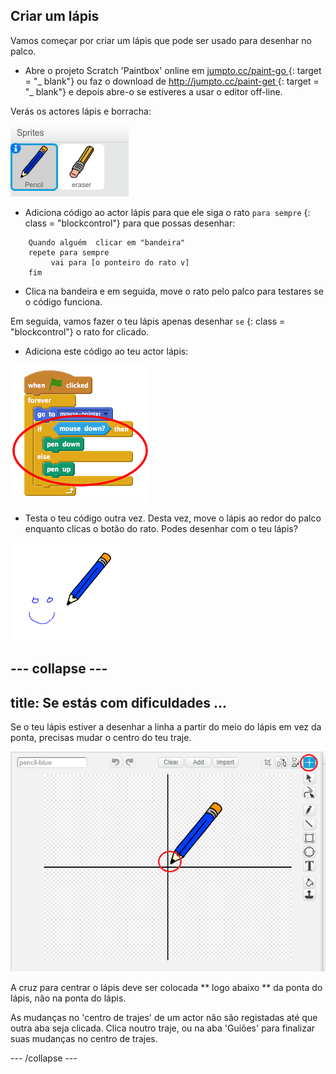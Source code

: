## Criar um lápis

Vamos começar por criar um lápis que pode ser usado para desenhar no palco.

+ Abre o projeto Scratch 'Paintbox' online em [ jumpto.cc/paint-go ](http://jumpto.cc/paint-go) {: target = "_ blank"} ou faz o download de [ http://jumpto.cc/paint-get ](http://jumpto.cc/paint-get) {: target = "_ blank"} e depois abre-o se estiveres a usar o editor off-line.

Verás os actores lápis e borracha:

![screenshot](images/paint-starter.png)

+ Adiciona código ao actor lápis para que ele siga o rato ` para sempre ` {: class = "blockcontrol"} para que possas desenhar:

```blocks
    Quando alguém  clicar em "bandeira"
    repete para sempre
         vai para [o ponteiro do rato v] 
    fim
```

+ Clica na bandeira e em seguida, move o rato pelo palco para testares se o código funciona.

Em seguida, vamos fazer o teu lápis apenas desenhar ` se ` {: class = "blockcontrol"} o rato for clicado.

+ Adiciona este código ao teu actor lápis:

![screenshot](images/paint-pencil-draw-code.png)

+ Testa o teu código outra vez. Desta vez, move o lápis ao redor do palco enquanto clicas o botão do rato. Podes desenhar com o teu lápis?

![screenshot](images/paint-draw.png)

## \--- collapse \---

## title: Se estás com dificuldades ...

Se o teu lápis estiver a desenhar a linha a partir do meio do lápis em vez da ponta, precisas mudar o centro do teu traje.

![Costume center](images/costume-center.png)

A cruz para centrar o lápis deve ser colocada ** logo abaixo ** da ponta do lápis, não na ponta do lápis.

As mudanças no 'centro de trajes' de um actor não são registadas até que outra aba seja clicada. Clica noutro traje, ou na aba 'Guiões' para finalizar suas mudanças no centro de trajes.

\--- /collapse \---